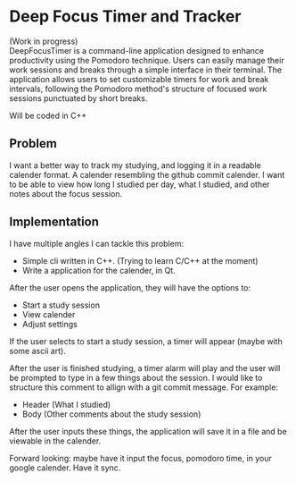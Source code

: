 
# Deep Focus Timer and Tracker 

(Work in progress)<br>
DeepFocusTimer is a command-line application designed to enhance productivity using the Pomodoro technique. Users can easily manage their work sessions and breaks through a simple interface in their terminal. The application allows users to set customizable timers for work and break intervals, following the Pomodoro method's structure of focused work sessions punctuated by short breaks.

Will be coded in C++

## Problem

I want a better way to track my studying, and logging it in a readable calender format. A calender resembling the github commit calender. I want to be able to view how long I studied per day, what I studied, and other notes about the focus session.

## Implementation

I have multiple angles I can tackle this problem:
- Simple cli written in C++. (Trying to learn C/C++ at the moment)
- Write a application for the calender, in Qt.

After the user opens the application, they will have the options to:

- Start a study session
- View calender
- Adjust settings

If the user selects to start a study session, a timer will appear (maybe with some ascii art).

After the user is finished studying, a timer alarm will play and the user will be prompted to type in a few things about the session. I would like to structure this comment to allign with a git commit message. For example: 

- Header (What I studied)
- Body (Other comments about the study session)

After the user inputs these things, the application will save it in a file and be viewable in the calender. 

Forward looking: maybe have it input the focus, pomodoro time, in your google calender. Have it sync. 
